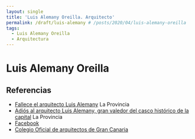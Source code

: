 ```yaml
---
layout: single
title: 'Luis Alemany Oreilla. Arquitecto'
permalink: /draft/luis-alemany # /posts/2020/04/luis-alemany-oreilla
tags:
  - Luis Alemany Oreilla
  - Arquitectura
---
```


# Luis Alemany Oreilla 


## Referencias

* [Fallece el arquitecto Luis Alemany](https://www.laprovincia.es/sociedad/2017/01/25/fallece-arquitecto-luis-alemany-9779194.html) La Provincia 
* [Adiós al arquitecto Luis Alemany, gran valedor del casco histórico de la capital](https://www.laprovincia.es/sociedad/2017/01/26/adios-arquitecto-luis-alemany-gran-9779210.html) La Provincia
* [Facebook](https://www.facebook.com/luis.alemanyorella)
* [Colegio Oficial de arquitectos de Gran Canaria](https://ieerehabilitacion.arquitectosgrancanaria.es/00067-2/)
